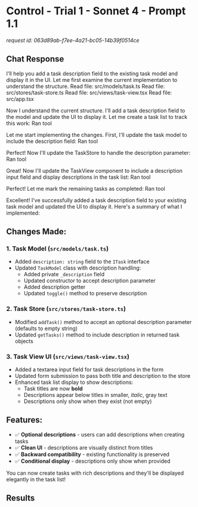 # Control - Trial 1 - Sonnet 4 - Prompt 1.1

*request id: 063d89ab-f7ee-4a21-bc05-14b39f0514ce*

## Chat Response

I'll help you add a task description field to the existing task model and display it in the UI. Let me first examine the current implementation to understand the structure.
Read file: src/models/task.ts
Read file: src/stores/task-store.ts
Read file: src/views/task-view.tsx
Read file: src/app.tsx

Now I understand the current structure. I'll add a task description field to the model and update the UI to display it. Let me create a task list to track this work:
Ran tool

Let me start implementing the changes. First, I'll update the task model to include the description field:
Ran tool

Perfect! Now I'll update the TaskStore to handle the description parameter:
Ran tool

Great! Now I'll update the TaskView component to include a description input field and display descriptions in the task list:
Ran tool

Perfect! Let me mark the remaining tasks as completed:
Ran tool

Excellent! I've successfully added a task description field to your existing task model and updated the UI to display it. Here's a summary of what I implemented:

## Changes Made:

### 1. **Task Model** (`src/models/task.ts`)
- Added `description: string` field to the `ITask` interface
- Updated `TaskModel` class with description handling:
  - Added private `_description` field
  - Updated constructor to accept description parameter
  - Added description getter
  - Updated `toggle()` method to preserve description

### 2. **Task Store** (`src/stores/task-store.ts`)
- Modified `addTask()` method to accept an optional description parameter (defaults to empty string)
- Updated `getTasks()` method to include description in returned task objects

### 3. **Task View UI** (`src/views/task-view.tsx`)
- Added a textarea input field for task descriptions in the form
- Updated form submission to pass both title and description to the store
- Enhanced task list display to show descriptions:
  - Task titles are now **bold**
  - Descriptions appear below titles in smaller, *italic*, gray text
  - Descriptions only show when they exist (not empty)

## Features:
- ✅ **Optional descriptions** - users can add descriptions when creating tasks
- ✅ **Clean UI** - descriptions are visually distinct from titles
- ✅ **Backward compatibility** - existing functionality is preserved
- ✅ **Conditional display** - descriptions only show when provided

You can now create tasks with rich descriptions and they'll be displayed elegantly in the task list!

## Results

